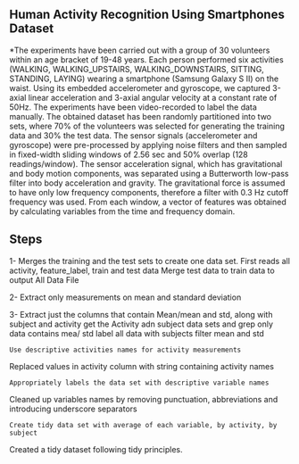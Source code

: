 Human Activity Recognition Using Smartphones Dataset
----------------------------------------------------
*The experiments have been carried out with a group of 30 volunteers within an age bracket of 19-48 years. Each person performed 
six activities (WALKING, WALKING_UPSTAIRS, WALKING_DOWNSTAIRS, SITTING, STANDING, LAYING) wearing a smartphone (Samsung Galaxy S II) 
on the waist. Using its embedded accelerometer and gyroscope, we captured 3-axial linear acceleration and 3-axial angular velocity 
at a constant rate of 50Hz. The experiments have been video-recorded to label the data manually. The obtained dataset has been 
randomly partitioned into two sets, where 70% of the volunteers was selected for generating the training data and 30% the test data.
The sensor signals (accelerometer and gyroscope) were pre-processed by applying noise filters and then sampled in fixed-width sliding windows 
of 2.56 sec and 50% overlap (128 readings/window). The sensor acceleration signal, which has gravitational and body motion components, was separated using a Butterworth low-pass filter into body acceleration and gravity. The gravitational force is assumed to have only low frequency components, therefore a filter with 0.3 Hz cutoff frequency was used. From each window, a vector of features was obtained by calculating variables from the time and frequency domain.

Steps
-----
1- Merges the training and the test sets to create one data set.
    First reads all activity, feature_label, train and test data
    Merge test data to train data to output All Data File

2- Extract only measurements on mean and standard deviation

3- Extract just the columns that contain Mean/mean and std, along with subject and activity
  get the Activity adn subject data sets and grep only data contains mea/ std
  label all data with subjects
  filter mean and std

    Use descriptive activities names for activity measurements

Replaced values in activity column with string containing activity names

    Appropriately labels the data set with descriptive variable names

Cleaned up variables names by removing punctuation, abbreviations and introducing underscore separators

    Create tidy data set with average of each variable, by activity, by subject

Created a tidy dataset following tidy principles.
